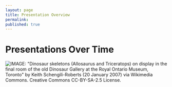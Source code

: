 ```yaml
---
layout: page
title: Presentation Overview
permalink:
published: true
---
```


# Presentations Over Time
![IMAGE: "Dinosaur skeletons (Allosaurus and Triceratops) on display in the final room of the old Dinosaur Gallery at the Royal Ontario Museum, Toronto" by Keith Schengili-Roberts (20 January 2007) via Wikimedia Commons. Creative Commons CC-BY-SA-2.5 License.]({{site.baseurl}}/images/ROM-Dinos_LastRoom_panorama.png)
